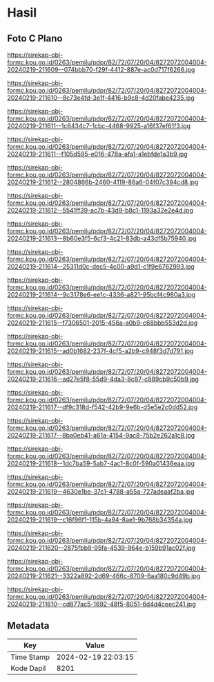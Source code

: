 # Hasil

## Foto C Plano

https://sirekap-obj-formc.kpu.go.id/0263/pemilu/pdpr/82/72/07/20/04/8272072004004-20240219-211609--074bbb70-f29f-4412-887e-ac0d717f6266.jpg

https://sirekap-obj-formc.kpu.go.id/0263/pemilu/pdpr/82/72/07/20/04/8272072004004-20240219-211610--8c73e4fd-3e1f-4416-b9c8-4d20fabe4235.jpg

https://sirekap-obj-formc.kpu.go.id/0263/pemilu/pdpr/82/72/07/20/04/8272072004004-20240219-211611--1c6434c7-1cbc-4468-9925-a16f37ef61f3.jpg

https://sirekap-obj-formc.kpu.go.id/0263/pemilu/pdpr/82/72/07/20/04/8272072004004-20240219-211611--f105d595-e016-478a-afa1-a1ebfde1a3b9.jpg

https://sirekap-obj-formc.kpu.go.id/0263/pemilu/pdpr/82/72/07/20/04/8272072004004-20240219-211612--2804866b-2460-4119-86a6-04f07c394cd8.jpg

https://sirekap-obj-formc.kpu.go.id/0263/pemilu/pdpr/82/72/07/20/04/8272072004004-20240219-211612--5541ff39-ac7b-43d9-b8c1-1193a32e2e4d.jpg

https://sirekap-obj-formc.kpu.go.id/0263/pemilu/pdpr/82/72/07/20/04/8272072004004-20240219-211613--8b60e3f5-6cf3-4c21-83db-a43df5b75940.jpg

https://sirekap-obj-formc.kpu.go.id/0263/pemilu/pdpr/82/72/07/20/04/8272072004004-20240219-211614--25311d0c-dec5-4c00-a9d1-c1f9e6762993.jpg

https://sirekap-obj-formc.kpu.go.id/0263/pemilu/pdpr/82/72/07/20/04/8272072004004-20240219-211614--9c3178e6-ee1c-4336-a821-95bcf4c980a3.jpg

https://sirekap-obj-formc.kpu.go.id/0263/pemilu/pdpr/82/72/07/20/04/8272072004004-20240219-211615--f7306501-2015-456a-a0b9-c68bbb553d2d.jpg

https://sirekap-obj-formc.kpu.go.id/0263/pemilu/pdpr/82/72/07/20/04/8272072004004-20240219-211615--ad0b1682-237f-4cf5-a2b9-c948f3d7d791.jpg

https://sirekap-obj-formc.kpu.go.id/0263/pemilu/pdpr/82/72/07/20/04/8272072004004-20240219-211616--ad27e5f8-55d9-4da3-8c87-c889cb9c50b9.jpg

https://sirekap-obj-formc.kpu.go.id/0263/pemilu/pdpr/82/72/07/20/04/8272072004004-20240219-211617--df9c318d-f542-42b9-9e6b-d5e5e2c0dd52.jpg

https://sirekap-obj-formc.kpu.go.id/0263/pemilu/pdpr/82/72/07/20/04/8272072004004-20240219-211617--8ba0eb41-a61a-4154-9ac8-75b2e262a1c8.jpg

https://sirekap-obj-formc.kpu.go.id/0263/pemilu/pdpr/82/72/07/20/04/8272072004004-20240219-211618--1dc7ba59-5ab7-4ac1-8c0f-590a01436eaa.jpg

https://sirekap-obj-formc.kpu.go.id/0263/pemilu/pdpr/82/72/07/20/04/8272072004004-20240219-211619--4630e1be-37c1-4788-a55a-727adeaaf2ba.jpg

https://sirekap-obj-formc.kpu.go.id/0263/pemilu/pdpr/82/72/07/20/04/8272072004004-20240219-211619--c16f96f1-115b-4a94-8ae1-9b768b34354a.jpg

https://sirekap-obj-formc.kpu.go.id/0263/pemilu/pdpr/82/72/07/20/04/8272072004004-20240219-211620--2875fbb9-95fa-4539-964e-b159b91ac02f.jpg

https://sirekap-obj-formc.kpu.go.id/0263/pemilu/pdpr/82/72/07/20/04/8272072004004-20240219-211621--3322a892-2d69-466c-8709-6aa180c9d49b.jpg

https://sirekap-obj-formc.kpu.go.id/0263/pemilu/pdpr/82/72/07/20/04/8272072004004-20240219-211610--cd877ac5-1692-48f5-8051-6d4d4ceec241.jpg


## Metadata

| Key        | Value               |
| ---------- | ------------------- |
| Time Stamp | 2024-02-19 22:03:15 |
| Kode Dapil | 8201                |



